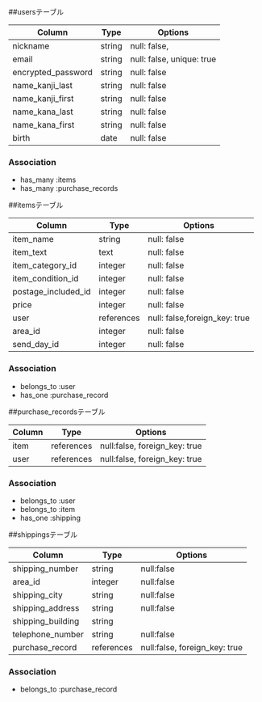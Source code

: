 ##usersテーブル

| Column             | Type     |   Options                 |
|--------------------|----------|---------------------------|
| nickname           | string   | null: false,              |
| email              | string   | null: false, unique: true |
| encrypted_password | string   | null: false               |
| name_kanji_last    | string   | null: false               |
| name_kanji_first   | string   | null: false               |
| name_kana_last     | string   | null: false               |
| name_kana_first    | string   | null: false               |
| birth              | date     | null: false               |

### Association
- has_many :items
- has_many :purchase_records

##itemsテーブル

| Column              |  Type     |   Options                     |        
|---------------------|-----------|-------------------------------|              
| item_name           | string    | null: false                   |
| item_text           | text      | null: false                   |
| item_category_id    | integer   | null: false                   |
| item_condition_id   | integer   | null: false                   |
| postage_included_id | integer   | null: false                   |
| price               | integer   | null: false                   |
| user                | references| null: false,foreign_key: true |
| area_id             | integer   | null: false                   |
| send_day_id         | integer   | null: false                   |
### Association

- belongs_to :user
- has_one :purchase_record

##purchase_recordsテーブル

| Column            |    Type    | Options                       |
|-------------------|------------|-------------------------------|
| item              | references | null:false, foreign_key: true |
| user              | references | null:false, foreign_key: true |


### Association

- belongs_to :user
- belongs_to :item
- has_one :shipping

##shippingsテーブル

| Column            | Type       | Options                       |
|-------------------|------------|-------------------------------|
| shipping_number   | string     | null:false                    |
| area_id           | integer    | null:false                    |
| shipping_city     | string     | null:false                    |
| shipping_address  | string     | null:false                    |
| shipping_building | string     |                               |
| telephone_number  | string     | null:false                    |          
| purchase_record   | references | null:false, foreign_key: true |
### Association

- belongs_to :purchase_record

